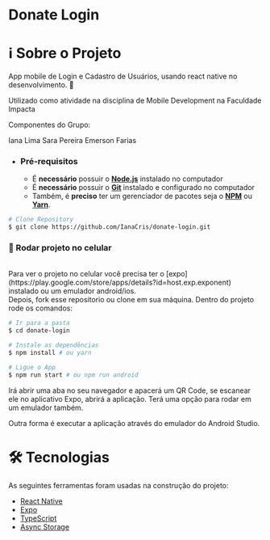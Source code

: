 # Donate Login

<h1 name="sobre">ℹ Sobre o Projeto</h1>
App mobile de Login e Cadastro de Usuários, usando react native no desenvolvimento. 🎯

Utilizado como atividade na disciplina de Mobile Development na Faculdade Impacta

Componentes do Grupo:

Iana Lima
Sara Pereira
Emerson Farias


- ### **Pré-requisitos**

  - É **necessário** possuir o **[Node.js](https://nodejs.org/en/)** instalado no computador
  - É **necessário** possuir o **[Git](https://git-scm.com/)** instalado e configurado no computador
  - Também, é **preciso** ter um gerenciador de pacotes seja o **[NPM](https://www.npmjs.com/)** ou **[Yarn](https://yarnpkg.com/)**.

```bash
# Clone Repository
$ git clone https://github.com/IanaCris/donate-login.git
```

<h3 name='mob'>📱 Rodar projeto no celular</h3><br>
Para ver o projeto no celular você precisa ter o [expo](https://play.google.com/store/apps/details?id=host.exp.exponent) instalado ou um emulador android/ios.
<br />
Depois, fork esse repositorio ou clone em sua máquina. Dentro do projeto rode os comandos:

```bash
# Ir para a pasta
$ cd donate-login

# Instale as dependências
$ npm install # ou yarn

# Ligue o App
$ npm run start # ou npm run android
```
Irá abrir uma aba no seu navegador e apacerá um QR Code, se escanear ele no aplicativo Expo, abrirá a aplicação. Terá uma opção para rodar em um emulador também.

Outra forma é executar a aplicação através do emulador do Android Studio.

<h1 name="tecnologias">🛠 Tecnologias</h1>

As seguintes ferramentas foram usadas na construção do projeto:

- [React Native](https://reactnative.dev/)
- [Expo](https://expo.dev/)
- [TypeScript](https://www.typescriptlang.org/)
- [Async Storage](https://react-native-async-storage.github.io/async-storage/docs/usage/)
